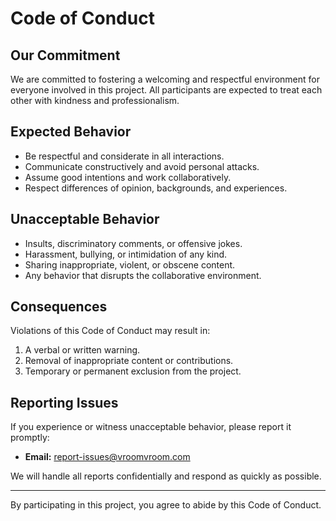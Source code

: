 # Code of Conduct

## Our Commitment
We are committed to fostering a welcoming and respectful environment for everyone involved in this project. All participants are expected to treat each other with kindness and professionalism.

## Expected Behavior
- Be respectful and considerate in all interactions.
- Communicate constructively and avoid personal attacks.
- Assume good intentions and work collaboratively.
- Respect differences of opinion, backgrounds, and experiences.

## Unacceptable Behavior
- Insults, discriminatory comments, or offensive jokes.
- Harassment, bullying, or intimidation of any kind.
- Sharing inappropriate, violent, or obscene content.
- Any behavior that disrupts the collaborative environment.

## Consequences
Violations of this Code of Conduct may result in:
1. A verbal or written warning.
2. Removal of inappropriate content or contributions.
3. Temporary or permanent exclusion from the project.

## Reporting Issues
If you experience or witness unacceptable behavior, please report it promptly:
- **Email:** [report-issues@vroomvroom.com](mailto:report-issues@vroomvroom.com)

We will handle all reports confidentially and respond as quickly as possible.

---

By participating in this project, you agree to abide by this Code of Conduct.

